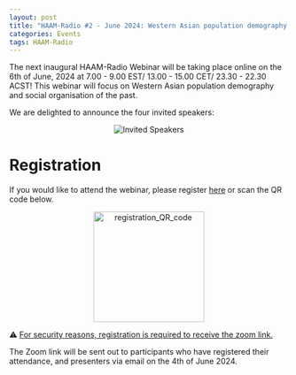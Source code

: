 ```yaml
---
layout: post
title: "HAAM-Radio #2 - June 2024: Western Asian population demography and social organisation of the past"
categories: Events
tags: HAAM-Radio
---
```


The next inaugural HAAM-Radio Webinar will be taking place online on the 6th of June, 2024 at 7.00 - 9.00 EST/ 13.00 - 15.00 CET/ 23.30 - 22.30 ACST! This webinar will focus on Western Asian population demography and social organisation of the past. 

We are delighted to announce the four invited speakers:
<p  align="middle">
<img src="{{ "/assets/media/event_images/2024-05-23-event/invited_speakers_2.png" | relative_url }}" alt="Invited Speakers" >
</p>

# Registration 

If you would like to attend the webinar, please register [here](https://forms.gle/rsg1kkL7adKWBeMZ8) or scan the QR code below.

<p  align="middle">
<a href="https://forms.gle/rsg1kkL7adKWBeMZ8"><img src="{{ "/assets/media/event_images/2024-05-23-event/registration_QR_code.png" | relative_url }}" alt="registration_QR_code" width="200px" height="200px" ></a>
</p>
⚠️ <u>For security reasons, registration is required to receive the zoom link.</u>

The Zoom link will be sent out to participants who have registered their attendance, and presenters via email on the 4th of June 2024.